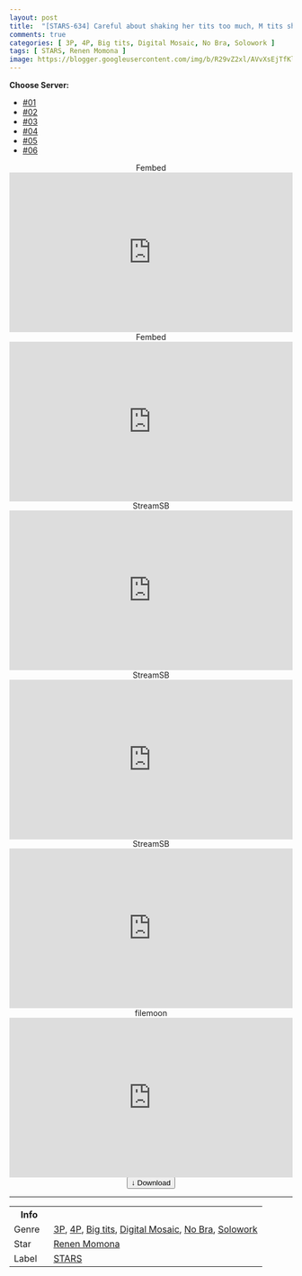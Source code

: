 ```yaml
---
layout: post
title:  "[STARS-634] Careful about shaking her tits too much, M tits shaking FUCK Momona Koibuchi"
comments: true
categories: [ 3P, 4P, Big tits, Digital Mosaic, No Bra, Solowork ]
tags: [ STARS, Renen Momona ]
image: https://blogger.googleusercontent.com/img/b/R29vZ2xl/AVvXsEjTfKlcsqQZPXId0LNLP82U6oMdlzMHsGWhyTMOepF1Si4x03Mpp_1LuPawvkyrc_y4DWvhmcMkwFQA1nmJmt_cQWPiuKbJkyw-AlFwcHtHbth9eVMx14_9VRaCSiMqy6bmPbxBQbCI2vECDh52NdDoULN3sRfTYH1nCtQkCLuuIrtDdKL-hZtZFMaC/s1600/1stars634pl.jpg
---
```


<div id="utb">
<b>Choose Server:</b>
<ul id="udltb">
<li><a href="#tab1">#01</a></li>
<li><a href="#tab2">#02</a></li>
<li><a href="#tab3">#03</a></li>
<li><a href="#tab4">#04</a></li>
<li><a href="#tab5">#05</a></li>
<li><a href="#tab6">#06</a></li>
</ul>
<div id="udlctn">
<div id="tab1">
<!--- #01 Start --->
<center>Fembed</center>
<div style="padding-bottom:56.25%; position:relative; display:block; width: 100%">
  <iframe width="100%" height="100%"
    src="https://watchjavnow.xyz/v/-kp0qup8m7delmx"
    frameborder="0" allowfullscreen="" style="position:absolute; top:0; left: 0">
  </iframe>
</div>
<!--- #01 End --->
</div>
<div id="tab2">
<!--- #02 Start --->
<center>Fembed</center>
<div style="padding-bottom:56.25%; position:relative; display:block; width: 100%">
  <iframe width="100%" height="100%"
    src="https://javhdfree.icu/v/ew1y6h-mewmqw2k"
    frameborder="0" allowfullscreen="" style="position:absolute; top:0; left: 0">
  </iframe>
</div>
<!--- #02 End --->
</div>
<div id="tab3">
<!--- #03 Start --->
<center>StreamSB</center>
<div style="padding-bottom:56.25%; position:relative; display:block; width: 100%">
  <iframe width="100%" height="100%"
    src="https://sbfull.com/e/6l3oqq25hep5.html"
    frameborder="0" allowfullscreen="" style="position:absolute; top:0; left: 0">
  </iframe>
</div>
<!--- #03 End --->
</div>
<div id="tab4">
<!--- #04 Start --->
<center>StreamSB</center>
<div style="padding-bottom:56.25%; position:relative; display:block; width: 100%">
  <iframe width="100%" height="100%"
    src="https://sbfull.com/e/0yby0cmyfa8v.html"
    frameborder="0" allowfullscreen="" style="position:absolute; top:0; left: 0">
  </iframe>
</div>
<!--- #04 End --->
</div>
<div id="tab5">
<!--- #05 Start --->
<center>StreamSB</center>
<div style="padding-bottom:56.25%; position:relative; display:block; width: 100%">
  <iframe width="100%" height="100%"
    src="https://javside.com/e/xa3zej35yfss.html"
    frameborder="0" allowfullscreen="" style="position:absolute; top:0; left: 0">
  </iframe>
</div>
<!--- #05 End --->
</div>
<div id="tab6">
<!--- #06 Start --->
<center>filemoon</center>
<div style="padding-bottom:56.25%; position:relative; display:block; width: 100%">
  <iframe width="100%" height="100%"
    src="https://filemoon.sx/e/ovoq51gxy4rh"
    frameborder="0" allowfullscreen="" style="position:absolute; top:0; left: 0">
  </iframe>
</div>
<!--- #06 End --->
</div>
</div>
</div>

<center>
<a href="/d/stars-634">
<button class="btn btn-outline-dark py-2 px-5 d-block w-100 show-comments"><b>&darr;</b> Download</button>
</a>
</center>
<hr />
<table>
  <tr>
    <th>Info</th>
  </tr>
  <tr>
    <td>Genre &nbsp;</td>
    <td> <a href="/categories#3P">3P</a>, <a href="/categories#4P">4P</a>, <a href="/categories#Big-tits">Big tits</a>, <a href="/categories#Digital-Mosaic">Digital Mosaic</a>, <a href="/categories#No-Bra">No Bra</a>, <a href="/categories#Solowork">Solowork</a></td>
  </tr>
  <tr>
    <td>Star</td>
    <td> <a href="/tags#Renen-Momona">Renen Momona</a></td>
  </tr>
  <tr>
    <td>Label</td>
    <td> <a href="/tags#STARS">STARS</a></td>
  </tr>
</table>
